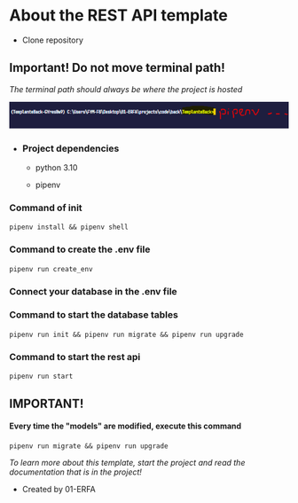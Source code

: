 <h1>About the REST API template</h1>

- Clone repository

<h2>Important! Do not move terminal path!</h2>

*The terminal path should always be where the project is hosted*



![bash_path.PNG](https://github.com/01-ERFA/TemplanteBack/blob/master/static/img/assets/bash_path.PNG)

- <h3>Project dependencies</h3>

	- python 3.10

	- pipenv

<h3>Command of init</h3>

	pipenv install && pipenv shell

<h3>Command to create the .env file</h3>

	pipenv run create_env

<h3>Connect your database in the .env file</h3>

<h3>Command to start the database tables</h3>

	pipenv run init && pipenv run migrate && pipenv run upgrade

<h3>Command to start the rest api</h3>

	pipenv run start

<h2>IMPORTANT!</h2>
	<h4>Every time the "models" are modified, execute this command</h4>
	
	pipenv run migrate && pipenv run upgrade


*To learn more about this template, start the project and read the documentation that is in the project!*

-	Created by 01-ERFA

